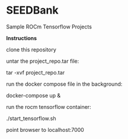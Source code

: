 # SEEDBank
Sample ROCm Tensorflow Projects

**Instructions**

clone this repository

untar the project_repo.tar file:

tar -xvf project_repo.tar

run the docker compose file in the background:

docker-compose up &

run the rocm tensorflow container:

./start_tensorflow.sh

point browser to localhost:7000




 
